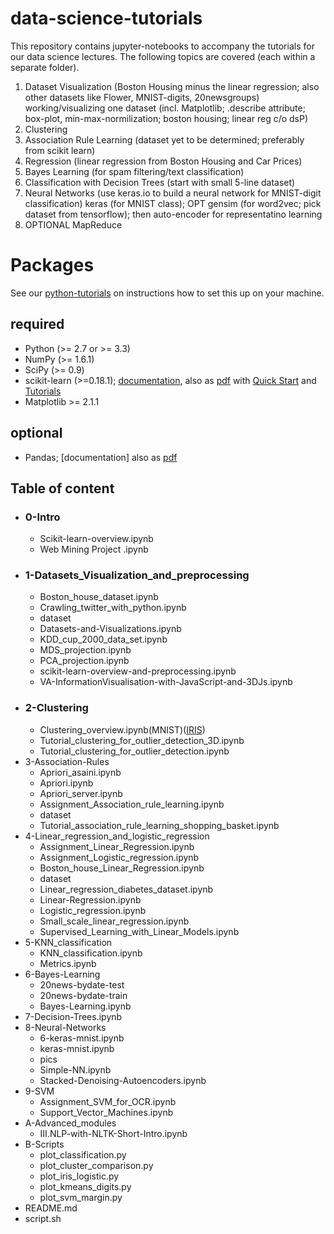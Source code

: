 # data-science-tutorials

<!-- 4.[Unsupervised Learning: Projections and Manifolds](./3-Association-Rules/Apriori_server.ipynb)
 -->
 
This repository contains jupyter-notebooks to accompany the tutorials for our data science lectures. The following topics are covered (each within a separate folder).

1. Dataset Visualization (Boston Housing minus the linear regression;
also other datasets like Flower, MNIST-digits, 20newsgroups) working/visualizing one dataset (incl. Matplotlib; .describe attribute; box-plot, min-max-normilization; boston housing; linear reg c/o dsP)
2. Clustering
3. Association Rule Learning (dataset yet to be determined; preferably from scikit learn)
4. Regression (linear regression from Boston Housing and Car Prices)
5. Bayes Learning (for spam filtering/text classification) 
6. Classification with Decision Trees (start with small 5-line dataset)
7. Neural Networks (use keras.io to build a neural network for
MNIST-digit classification) keras (for MNIST class); OPT gensim (for
	word2vec; pick dataset from tensorflow); then auto-encoder for
	representatino learning
8. OPTIONAL MapReduce

# Packages

See our [python-tutorials](https://github.com/zieglerk/python-tutorials) on instructions how to set this up on your
machine.

## required

- Python (>= 2.7 or >= 3.3)
- NumPy (>= 1.6.1)
- SciPy (>= 0.9)
- scikit-learn (>=0.18.1);
  [documentation](http://scikit-learn.org/stable/documentation.html),
  also as
  [pdf](http://scikit-learn.org/dev/_downloads/scikit-learn-docs.pdf)
  with [Quick
  Start](http://scikit-learn.org/stable/tutorial/basic/tutorial.html) and
  [Tutorials](http://scikit-learn.org/stable/tutorial/)
- Matplotlib >= 2.1.1

## optional

- Pandas; [documentation] also as
  [pdf](http://pandas.pydata.org/pandas-docs/version/0.18.1/pandas.pdf)

## Table of content
 * ### 0-Intro
   * Scikit-learn-overview.ipynb
   * Web Mining Project .ipynb
 * ### 1-Datasets_Visualization_and_preprocessing
   * Boston_house_dataset.ipynb
   * Crawling_twitter_with_python.ipynb
   * dataset
   * Datasets-and-Visualizations.ipynb
   * KDD_cup_2000_data_set.ipynb
   * MDS_projection.ipynb
   * PCA_projection.ipynb
   * scikit-learn-overview-and-preprocessing.ipynb
   * VA-InformationVisualisation-with-JavaScript-and-3DJs.ipynb
 * ### 2-Clustering
   * Clustering_overview.ipynb(MNIST)([IRIS](./1-Datasets_Visualization_and_preprocessing/Datasets-and-Visualizations.ipynb))
   * Tutorial_clustering_for_outlier_detection_3D.ipynb
   * Tutorial_clustering_for_outlier_detection.ipynb
 * 3-Association-Rules
   * Apriori_asaini.ipynb
   * Apriori.ipynb
   * Apriori_server.ipynb
   * Assignment_Association_rule_learning.ipynb
   * dataset
   * Tutorial_association_rule_learning_shopping_basket.ipynb
 * 4-Linear_regression_and_logistic_regression
   * Assignment_Linear_Regression.ipynb
   * Assignment_Logistic_regression.ipynb
   * Boston_house_Linear_Regression.ipynb
   * dataset
   * Linear_regression_diabetes_dataset.ipynb
   * Linear-Regression.ipynb
   * Logistic_regression.ipynb
   * Small_scale_linear_regression.ipynb
   * Supervised_Learning_with_Linear_Models.ipynb
 * 5-KNN_classification
   * KNN_classification.ipynb
   * Metrics.ipynb
 * 6-Bayes-Learning
   * 20news-bydate-test
   * 20news-bydate-train
   * Bayes-Learning.ipynb
 * 7-Decision-Trees.ipynb
 * 8-Neural-Networks
   * 6-keras-mnist.ipynb
   * keras-mnist.ipynb
   * pics
   * Simple-NN.ipynb
   * Stacked-Denoising-Autoencoders.ipynb
 * 9-SVM
   * Assignment_SVM_for_OCR.ipynb
   * Support_Vector_Machines.ipynb
 * A-Advanced_modules
   * III.NLP-with-NLTK-Short-Intro.ipynb
 * B-Scripts
   * plot_classification.py
   * plot_cluster_comparison.py
   * plot_iris_logistic.py
   * plot_kmeans_digits.py
   * plot_svm_margin.py
 * README.md
 * script.sh